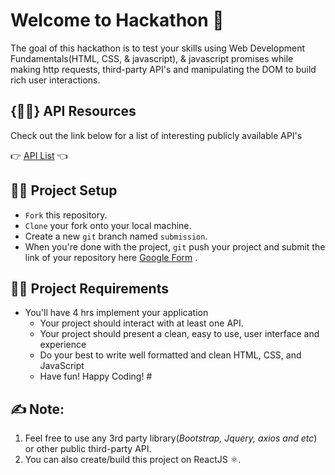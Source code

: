 # Welcome to Hackathon 👋  
The goal of this hackathon is to test your skills using Web Development Fundamentals(HTML, CSS, & javascript), & javascript promises while making http requests, third-party API's and manipulating the DOM to build rich user interactions. 

## {🐱‍👤} API Resources

Check out the link below for a list of interesting publicly available API's

👉 [API List](https://github.com/public-apis/public-apis) 👈

## 🐱‍💻 Project Setup 

-   `Fork`  this repository.
-   `Clone`  your fork onto your local machine.
-   Create a new  `git`  branch named  `submission`.
-   When you're done with the project, `git` push your project and submit the link of your repository here [Google Form](https://docs.google.com/forms/d/e/1FAIpQLSc6essbD3BV7i-ZK_fm_U1fuKuKqc6-bVWNA9INlo76fA__Fw/viewform) .


## 🐱‍🏍 Project Requirements 

-   You'll have 4 hrs implement your application
    -   Your project should interact with at least one API.
    -   Your project should present a clean, easy to use, user interface and experience
    -   Do your best to write well formatted and clean HTML, CSS, and JavaScript 
    -   Have fun! Happy Coding! # 


## **✍️ Note:** 

 1. Feel free to use any 3rd party library(*Bootstrap, Jquery, axios and etc*) or other  public third-party API.
 2. You can also create/build this project on ReactJS ⚛️.
 
